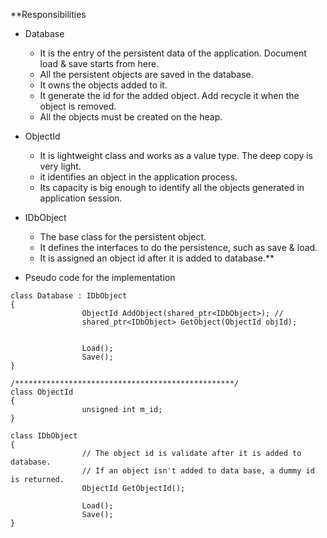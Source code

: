 **Responsibilities
  * Database
    * It is the entry of the persistent data of the application. Document load & save starts from here.
    * All the persistent objects are saved in the database.
    * It owns the objects added to it.
    * It generate the id for the added object. Add recycle it when the object is removed.
    * All the objects must be created on the heap.
  * ObjectId
    * It is lightweight class and works as a value type. The deep copy is very light.
    * it identifies an object in the application process.
    * Its capacity is big enough to identify all the objects generated in application session.
  * IDbObject
    * The base class for the persistent object.
    * It defines the interfaces to do the persistence, such as save & load.
    * It is assigned an object id after it is added to database.**

  * Pseudo code for the implementation
```
class Database : IDbObject
{
                ObjectId AddObject(shared_ptr<IDbObject>); //
                shared_ptr<IDbObject> GetObject(ObjectId objId);
               
               
                Load();
                Save();
}
 
/*************************************************/
class ObjectId
{
                unsigned int m_id;
}
 
class IDbObject
{
                // The object id is validate after it is added to database. 
                // If an object isn't added to data base, a dummy id is returned.
                ObjectId GetObjectId(); 
               
                Load();
                Save();
}
 
```

